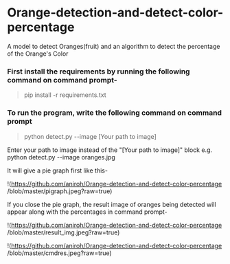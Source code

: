 # Orange-detection-and-detect-color-percentage
A model to detect Oranges(fruit) and an algorithm to detect the percentage of the Orange's Color

### First install the requirements by running the following command on command prompt-
> pip install -r requirements.txt

### To run the program, write the following command on command prompt
> python detect.py --image [Your path to image]

Enter your path to image instead of the "[Your path to image]" block
e.g. python detect.py --image oranges.jpg

It will give a pie graph first like this-

!(https://github.com/aniroh/Orange-detection-and-detect-color-percentage
/blob/master/pigraph.jpeg?raw=true)


If you close the pie graph, the result image of oranges being detected will appear along with the percentages in command prompt-

!(https://github.com/aniroh/Orange-detection-and-detect-color-percentage
/blob/master/result_img.jpeg?raw=true)

!(https://github.com/aniroh/Orange-detection-and-detect-color-percentage
/blob/master/cmdres.jpeg?raw=true)




